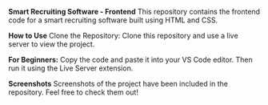 **Smart Recruiting Software - Frontend**
This repository contains the frontend code for a smart recruiting software built using HTML and CSS.

**How to Use**
Clone the Repository:
Clone this repository and use a live server to view the project.

**For Beginners:**
Copy the code and paste it into your VS Code editor. Then run it using the Live Server extension.

**Screenshots**
Screenshots of the project have been included in the repository. Feel free to check them out!
